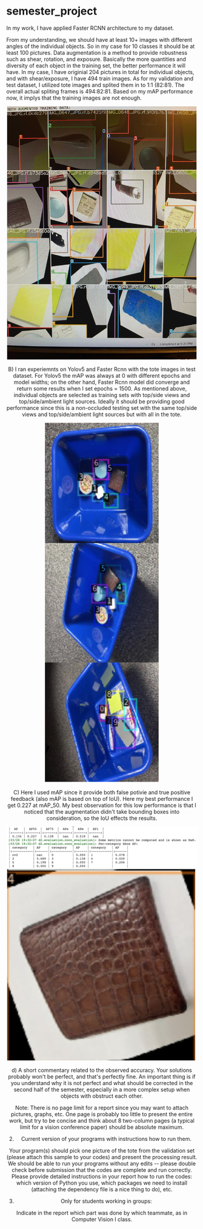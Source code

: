 # semester_project


In my work, I have applied Faster RCNN architecture to my dataset.

From my understanding, we should have at least 10+ images with different angles of the individual objects. So in my case for 10 classes it should be at least 100 pictures. Data augmentation is a method to provide robustness such as shear, rotation, and exposure. Basically the more quantities and diversity of each object in the training set, the better performance it will have. In my case, I have originial 204 pictures in total for individual objects, and with shear/exposure, I have 494 train images. As for my validation and test dataset, I utilized tote images and splited them in to 1:1 (82:81). The overall actual spliting frames is 494:82:81.
Based on my mAP performance now, it implys that the training images are not enough.

<div style="text-align:center"><img src="./Images/image1.jpg" width="500">

B) I ran experiemnts on Yolov5 and Faster Rcnn with the tote images in test dataset. For Yolov5 the mAP was always at 0 with different epochs and model widths; on the other hand, Faster Rcnn model did converge and return some results when I set epochs = 1500. As mentioned above, individual objects are selected as training sets with top/side views and top/side/ambient light sources. Ideally it should be providing good performance since this is a non-occluded testing set with the same top/side views and top/side/ambient light sources but with all in the tote.

<div style="text-align:center"><img src="./Images/image3.jpg" width="300">

C) Here I used mAP since it provide both false potivie and true positive feedback (also mAP is based on top of IoU). Here my best performance I get 0.227 at mAP_50. My best observation for this low performance is that I noticed that the augmentation didn't take bounding boxes into consideration, so the IoU effects the results.
<div style="text-align:center"><img src="./Images/image2.jpg" width="1000">

<div style="text-align:center"><img src="./Images/image4.jpg" width="500">

d) A short commentary related to the observed accuracy. Your solutions probably won't be perfect, and that's perfectly fine. An important thing is if you understand why it is not perfect and what should be corrected in the second half of the semester, especially in a more complex setup when objects with obstruct each other. 

Note: There is no page limit for a report since you may want to attach pictures, graphs, etc. One page is probably too little to present the entire work, but try to be concise and think about 8 two-column pages (a typical limit for a vision conference paper) should be absolute maximum.

2. Current version of your programs with instructions how to run them.

Your program(s) should pick one picture of the tote from the validation set (please attach this sample to your codes) and present the processing result. We should be able to run your programs without any edits -- please double check before submission that the codes are complete and run correctly. Please provide detailed instructions in your report how to run the codes: which version of Python you use, which packages we need to install (attaching the dependency file is a nice thing to do), etc.

3. Only for students working in groups:

Indicate in the report which part was done by which teammate, as in Computer Vision I class.

